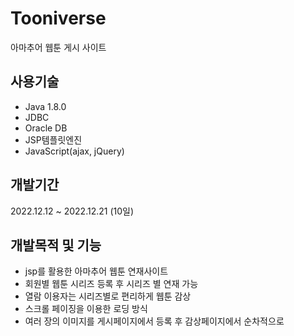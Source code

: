 # Tooniverse

아마추어 웹툰 게시 사이트


## 사용기술

- Java 1.8.0
- JDBC
- Oracle DB
- JSP템플릿엔진
- JavaScript(ajax, jQuery)


## 개발기간

2022.12.12 ~ 2022.12.21 (10일)


## 개발목적 및 기능

- jsp를 활용한 아마추어 웹툰 연재사이트
- 회원별 웹툰 시리즈 등록 후 시리즈 별 연재 가능
- 열람 이용자는 시리즈별로 편리하게 웹툰 감상
- 스크롤 페이징을 이용한 로딩 방식
- 여러 장의 이미지를 게시페이지에서 등록 후 감상페이지에서 순차적으로 


